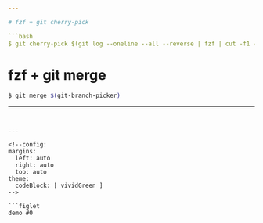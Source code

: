 ```yaml
---

# fzf + git cherry-pick

```bash
$ git cherry-pick $(git log --oneline --all --reverse | fzf | cut -f1 -d ' ')
```

# fzf + git merge

```bash
$ git merge $(git-branch-picker)
```

---
```


--- 

<!--config:
margins:
  left: auto
  right: auto
  top: auto
theme:
  codeBlock: [ vividGreen ]
-->

```figlet
demo #0
```
